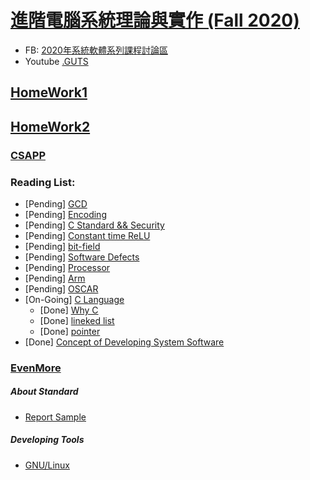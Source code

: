 # [進階電腦系統理論與實作 (Fall 2020)](http://wiki.csie.ncku.edu.tw/sysprog/schedule)
- FB: [2020年系統軟體系列課程討論區](https://www.facebook.com/groups/system.software2020)
- Youtube [.GUTS](https://www.youtube.com/c/GUTS4tech/videos)

##  [HomeWork1](https://hackmd.io/@sysprog/2020-homework1)
##  [HomeWork2](https://hackmd.io/@sysprog/2020-homework2)

### [CSAPP](https://hackmd.io/@sysprog/CSAPP)

### Reading List:
 - [Pending] [GCD](https://hackmd.io/@sysprog/gcd-impl)
 - [Pending] [Encoding](https://hackmd.io/@sysprog/binary-representation)
 - [Pending] [C Standard && Security](https://hackmd.io/@sysprog/c-std-security?type=view)
 - [Pending] [Constant time ReLU](https://hackmd.io/@sysprog/constant-time-relu)
 - [Pending] [bit-field](https://hackmd.io/@sysprog/c-bitfield?type=view)
 - [Pending] [Software Defects](https://hackmd.io/@sysprog/software-failure)
 - [Pending] [Processor](https://beta.hackfoldr.org/cpu/)
 - [Pending] [Arm](https://beta.hackfoldr.org/arm/)
 - [Pending] [OSCAR](https://beta.hackfoldr.org/oscar/)
 - [On-Going] [C Language](https://hackmd.io/@sysprog/c-prog/%2F%40sysprog%2Fc-programming)
    - [Done] [Why C](https://hackmd.io/@sysprog/c-prog/%2Fs%2FHJFyt37Mx)
    - [Done] [lineked list](https://hackmd.io/@sysprog/c-prog/%2Fs%2FSkE33UTHf)
    - [Done] [pointer](https://hackmd.io/@sysprog/c-prog/%2Fs%2FHyBPr9WGl)
 - [Done] [Concept of Developing System Software](https://hackmd.io/@sysprog/concepts?type=view)

### [EvenMore](https://hackmd.io/@sysprog/linux-kernel-internal)

##### About Standard
 - [Report Sample](http://wiki.csie.ncku.edu.tw/embedded/arm-linux)

##### Developing Tools
 - [GNU/Linux](https://hackmd.io/@sysprog/gnu-linux-dev/)
